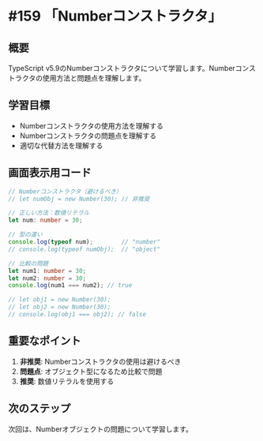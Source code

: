 # #159 「Numberコンストラクタ」

## 概要
TypeScript v5.9のNumberコンストラクタについて学習します。Numberコンストラクタの使用方法と問題点を理解します。

## 学習目標
- Numberコンストラクタの使用方法を理解する
- Numberコンストラクタの問題点を理解する
- 適切な代替方法を理解する

## 画面表示用コード

```typescript
// Numberコンストラクタ（避けるべき）
// let numObj = new Number(30); // 非推奨

// 正しい方法：数値リテラル
let num: number = 30;

// 型の違い
console.log(typeof num);        // "number"
// console.log(typeof numObj);  // "object"

// 比較の問題
let num1: number = 30;
let num2: number = 30;
console.log(num1 === num2); // true

// let obj1 = new Number(30);
// let obj2 = new Number(30);
// console.log(obj1 === obj2); // false
```

## 重要なポイント
1. **非推奨**: Numberコンストラクタの使用は避けるべき
2. **問題点**: オブジェクト型になるため比較で問題
3. **推奨**: 数値リテラルを使用する

## 次のステップ
次回は、Numberオブジェクトの問題について学習します。

